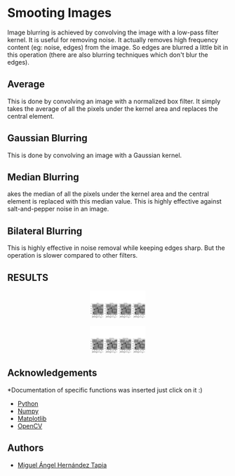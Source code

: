 # Smooting Images

Image blurring is achieved by convolving the image with a low-pass filter kernel. It is useful for removing noise. It actually removes high frequency content (eg: noise, edges) from the image. So edges are blurred a little bit in this operation (there are also blurring techniques which don't blur the edges).

## Average

This is done by convolving an image with a normalized box filter. It simply takes the average of all the pixels under the kernel area and replaces the central element. 

##  Gaussian Blurring

This is done by convolving an image with a Gaussian kernel.

## Median Blurring

akes the median of all the pixels under the kernel area and the central element is replaced with this median value. This is highly effective against salt-and-pepper noise in an image.

## Bilateral Blurring

This is highly effective in noise removal while keeping edges sharp. But the operation is slower compared to other filters. 

## RESULTS

<p align="center" width="50%">
    <img width="25%" src="plot2.png">
</p>
<p align="center" width="50%">
    <img width="25%" src="plot3.png">
</p>

## Acknowledgements
*Documentation of specific functions was inserted just click on it :) 
 - [Python](https://www.python.org/)
 - [Numpy](https://numpy.org/doc/)
 - [Matplotlib](https://matplotlib.org/stable/api/_as_gen/matplotlib.pyplot.colorbar.html)
 - [OpenCV](https://docs.opencv.org/4.x/d4/d13/tutorial_py_filtering.html)

## Authors

- [Miguel Ángel Hernández Tapia](https://github.com/MiguelAngel-ht)

